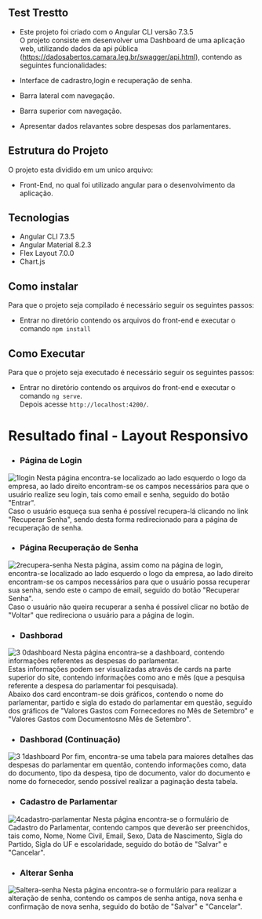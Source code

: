 ## Test Trestto

- Este projeto foi criado com o Angular CLI versão 7.3.5<br/>
O projeto consiste em desenvolver uma Dashboard de uma aplicação web, utilizando dados da api pública (https://dadosabertos.camara.leg.br/swagger/api.html), contendo as seguintes funcionalidades:

- Interface de cadrastro,login e recuperação de senha.
- Barra lateral com navegação.
- Barra superior com navegação.
- Apresentar dados relavantes sobre despesas dos parlamentares.

## Estrutura do Projeto
O projeto esta dividido em um unico arquivo:
 - Front-End, no qual foi utilizado angular para o desenvolvimento da aplicação.
 
 ## Tecnologias
- Angular CLI  7.3.5
- Angular Material 8.2.3
- Flex Layout 7.0.0
- Chart.js

## Como instalar
Para que o projeto seja compilado é necessário seguir os seguintes passos:
- Entrar no diretório contendo os arquivos do front-end e executar o comando `npm install`</br>


## Como Executar
Para que o projeto seja executado é necessário seguir os seguintes passos:
- Entrar no diretório contendo os arquivos do front-end e executar o comando `ng serve`.</br>
Depois acesse `http://localhost:4200/`. 


# Resultado final - Layout Responsivo
- <h3> Página de Login </h3>  
![1login](https://user-images.githubusercontent.com/14812860/71223517-fc431800-22b2-11ea-8090-43ce7fadb1fe.png)
  Nesta página encontra-se localizado ao lado esquerdo o logo da empresa, ao lado direito encontram-se os campos necessários para que o usuário realize seu login, tais como email e senha, seguido do botão "Entrar". <br>
    Caso o usuário esqueça sua senha é possível recupera-lá clicando no link "Recuperar Senha", sendo desta forma redirecionado para a página de recuperação de senha.
    
 - <h3> Página Recuperação de Senha </h3>  
  ![2recupera-senha](https://user-images.githubusercontent.com/14812860/71223774-b6d31a80-22b3-11ea-8ed5-8079c54b2aad.png)
  Nesta página, assim como na página de login, encontra-se localizado ao lado esquerdo o logo da empresa, ao lado direito encontram-se os campos necessários para que o usuário possa recuperar sua senha, sendo este o campo de email, seguido do botão "Recuperar Senha".<br>
    Caso o usuário não queira recuperar a senha é possível clicar no botão de "Voltar" que redireciona o usuário para a página de login.
    
- <h3> Dashborad </h3>  
 ![3 0dashboard](https://user-images.githubusercontent.com/14812860/71225026-061a4a80-22b6-11ea-836e-153d5991e31c.png)
  Nesta página encontra-se a dashboard, contendo informações referentes as despesas do parlamentar.<br>
  Estas informações podem ser visualizadas através de cards na parte superior do site, contendo informações como ano e mês (que a pesquisa referente a despesa do parlamentar foi pesquisada).<br>
  Abaixo dos card encontram-se dois gráficos, contendo o nome do parlamentar, partido e sigla do estado do parlamentar em questão, seguido dos gráficos de "Valores Gastos com Fornecedores no Mês de Setembro" e "Valores Gastos com Documentosno Mês de Setembro".
  
  
- <h3> Dashborad (Continuação)</h3>  
 ![3 1dashboard](https://user-images.githubusercontent.com/14812860/71225413-5b0a9080-22b7-11ea-8531-83c44256fdf5.png)
  Por fim, encontra-se uma tabela para maiores detalhes das despesas do parlamentar em quentão, contendo informações como, data do documento, tipo da despesa, tipo de documento, valor do documento e nome do fornecedor, sendo possível realizar a paginação desta tabela.


- <h3>Cadastro de Parlamentar</h3>  
![4cadastro-parlamentar](https://user-images.githubusercontent.com/14812860/71225512-a1f88600-22b7-11ea-8c45-ec1b37df2fcf.png)
  Nesta página encontra-se o formulário de Cadastro do Parlamentar, contendo campos que deverão ser preenchidos, tais como, Nome, Nome Civil, Email, Sexo, Data de Nascimento, Sigla do Partido, Sigla do UF e escolaridade, seguido do botão de "Salvar" e "Cancelar".


- <h3>Alterar Senha</h3>  
![5altera-senha](https://user-images.githubusercontent.com/14812860/71225691-1b907400-22b8-11ea-8359-e9d18ad8a8c3.png)
  Nesta página encontra-se o formulário para realizar a alteração de senha, contendo os campos de senha antiga, nova senha e confirmação de nova senha, seguido do botão de "Salvar" e "Cancelar".

    
    
    
    
    
    
    
    
